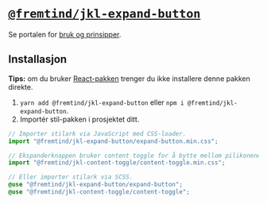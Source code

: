 # [`@fremtind/jkl-expand-button`](https://jokul.fremtind.no/komponenter/expandbutton)

Se portalen for [bruk og prinsipper](https://jokul.fremtind.no/komponenter/expandbutton).

## Installasjon

**Tips:** om du bruker [React-pakken](../expand-button-react/) trenger du ikke installere denne pakken direkte.

1. `yarn add @fremtind/jkl-expand-button` eller `npm i @fremtind/jkl-expand-button`.
2. Importér stil-pakken i prosjektet ditt.

```js
// Importer stilark via JavaScript med CSS-loader.
import "@fremtind/jkl-expand-button/expand-button.min.css";

// Ekspanderknappen bruker content toggle for å bytte mellom pilikonene.
import "@fremtind/jkl-content-toggle/content-toggle.min.css";
```

```scss
// Eller importer stilark via SCSS.
@use "@fremtind/jkl-expand-button/expand-button";
@use "@fremtind/jkl-content-toggle/content-toggle";
```

